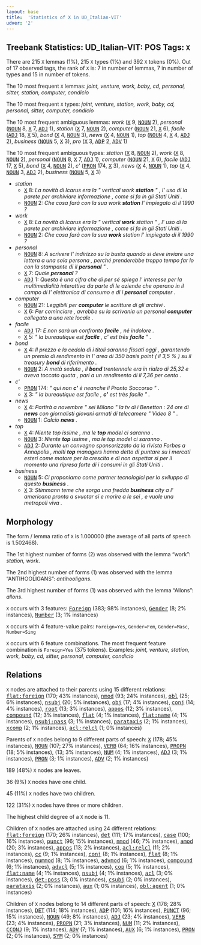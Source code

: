 ```yaml
---
layout: base
title:  'Statistics of X in UD_Italian-VIT'
udver: '2'
---
```


## Treebank Statistics: UD_Italian-VIT: POS Tags: `X`

There are 215 `X` lemmas (1%), 215 `X` types (1%) and 392 `X` tokens (0%).
Out of 17 observed tags, the rank of `X` is: 7 in number of lemmas, 7 in number of types and 15 in number of tokens.

The 10 most frequent `X` lemmas: <em>joint, venture, work, baby, cd, personal, sitter, station, computer, condicio</em>

The 10 most frequent `X` types:  <em>joint, venture, station, work, baby, cd, personal, sitter, computer, condicio</em>

The 10 most frequent ambiguous lemmas: <em>work</em> (<tt><a href="it_vit-pos-X.html">X</a></tt> 9, <tt><a href="it_vit-pos-NOUN.html">NOUN</a></tt> 2), <em>personal</em> (<tt><a href="it_vit-pos-NOUN.html">NOUN</a></tt> 8, <tt><a href="it_vit-pos-X.html">X</a></tt> 7, <tt><a href="it_vit-pos-ADJ.html">ADJ</a></tt> 1), <em>station</em> (<tt><a href="it_vit-pos-X.html">X</a></tt> 7, <tt><a href="it_vit-pos-NOUN.html">NOUN</a></tt> 2), <em>computer</em> (<tt><a href="it_vit-pos-NOUN.html">NOUN</a></tt> 21, <tt><a href="it_vit-pos-X.html">X</a></tt> 6), <em>facile</em> (<tt><a href="it_vit-pos-ADJ.html">ADJ</a></tt> 18, <tt><a href="it_vit-pos-X.html">X</a></tt> 5), <em>bond</em> (<tt><a href="it_vit-pos-X.html">X</a></tt> 4, <tt><a href="it_vit-pos-NOUN.html">NOUN</a></tt> 3), <em>news</em> (<tt><a href="it_vit-pos-X.html">X</a></tt> 4, <tt><a href="it_vit-pos-NOUN.html">NOUN</a></tt> 1), <em>top</em> (<tt><a href="it_vit-pos-NOUN.html">NOUN</a></tt> 4, <tt><a href="it_vit-pos-X.html">X</a></tt> 4, <tt><a href="it_vit-pos-ADJ.html">ADJ</a></tt> 2), <em>business</em> (<tt><a href="it_vit-pos-NOUN.html">NOUN</a></tt> 5, <tt><a href="it_vit-pos-X.html">X</a></tt> 3), <em>pro</em> (<tt><a href="it_vit-pos-X.html">X</a></tt> 3, <tt><a href="it_vit-pos-ADP.html">ADP</a></tt> 2, <tt><a href="it_vit-pos-ADV.html">ADV</a></tt> 1)

The 10 most frequent ambiguous types:  <em>station</em> (<tt><a href="it_vit-pos-X.html">X</a></tt> 8, <tt><a href="it_vit-pos-NOUN.html">NOUN</a></tt> 2), <em>work</em> (<tt><a href="it_vit-pos-X.html">X</a></tt> 8, <tt><a href="it_vit-pos-NOUN.html">NOUN</a></tt> 2), <em>personal</em> (<tt><a href="it_vit-pos-NOUN.html">NOUN</a></tt> 8, <tt><a href="it_vit-pos-X.html">X</a></tt> 7, <tt><a href="it_vit-pos-ADJ.html">ADJ</a></tt> 1), <em>computer</em> (<tt><a href="it_vit-pos-NOUN.html">NOUN</a></tt> 21, <tt><a href="it_vit-pos-X.html">X</a></tt> 6), <em>facile</em> (<tt><a href="it_vit-pos-ADJ.html">ADJ</a></tt> 17, <tt><a href="it_vit-pos-X.html">X</a></tt> 5), <em>bond</em> (<tt><a href="it_vit-pos-X.html">X</a></tt> 4, <tt><a href="it_vit-pos-NOUN.html">NOUN</a></tt> 2), <em>c'</em> (<tt><a href="it_vit-pos-PRON.html">PRON</a></tt> 174, <tt><a href="it_vit-pos-X.html">X</a></tt> 3), <em>news</em> (<tt><a href="it_vit-pos-X.html">X</a></tt> 4, <tt><a href="it_vit-pos-NOUN.html">NOUN</a></tt> 1), <em>top</em> (<tt><a href="it_vit-pos-X.html">X</a></tt> 4, <tt><a href="it_vit-pos-NOUN.html">NOUN</a></tt> 3, <tt><a href="it_vit-pos-ADJ.html">ADJ</a></tt> 2), <em>business</em> (<tt><a href="it_vit-pos-NOUN.html">NOUN</a></tt> 5, <tt><a href="it_vit-pos-X.html">X</a></tt> 3)


* <em>station</em>
  * <tt><a href="it_vit-pos-X.html">X</a></tt> 8: <em>La novità di Icarus era la " vertical work <b>station</b> " , l' uso di la parete per archiviare informazione , come si fa in gli Stati Uniti .</em>
  * <tt><a href="it_vit-pos-NOUN.html">NOUN</a></tt> 2: <em>Che cosa farà con la sua work <b>station</b> l' impiegato di il 1990 ?</em>
* <em>work</em>
  * <tt><a href="it_vit-pos-X.html">X</a></tt> 8: <em>La novità di Icarus era la " vertical <b>work</b> station " , l' uso di la parete per archiviare informazione , come si fa in gli Stati Uniti .</em>
  * <tt><a href="it_vit-pos-NOUN.html">NOUN</a></tt> 2: <em>Che cosa farà con la sua <b>work</b> station l' impiegato di il 1990 ?</em>
* <em>personal</em>
  * <tt><a href="it_vit-pos-NOUN.html">NOUN</a></tt> 8: <em>A scrivere l' indirizzo su la busta quando si deve inviare una lettera a una sola persona , perché prenderebbe troppo tempo far lo con la stampante di il <b>personal</b> " .</em>
  * <tt><a href="it_vit-pos-X.html">X</a></tt> 7: <em>Quale <b>personal</b> ?</em>
  * <tt><a href="it_vit-pos-ADJ.html">ADJ</a></tt> 1: <em>Questa è una cifra che di per sé spiega l' interesse per la multimedialità interattiva da parte di le aziende che operano in il campo di l' elettronica di consumo e di i <b>personal</b> computer .</em>
* <em>computer</em>
  * <tt><a href="it_vit-pos-NOUN.html">NOUN</a></tt> 21: <em>Leggibili per <b>computer</b> le scritture di gli archivi .</em>
  * <tt><a href="it_vit-pos-X.html">X</a></tt> 6: <em>Per cominciare , avrebbe su la scrivania un personal <b>computer</b> collegato a una rete locale .</em>
* <em>facile</em>
  * <tt><a href="it_vit-pos-ADJ.html">ADJ</a></tt> 17: <em>E non sarà un confronto <b>facile</b> , né indolore .</em>
  * <tt><a href="it_vit-pos-X.html">X</a></tt> 5: <em>" la bureautique est <b>facile</b> , c' est très <b>facile</b> " .</em>
* <em>bond</em>
  * <tt><a href="it_vit-pos-X.html">X</a></tt> 4: <em>Il prezzo e la cedola di i titoli saranno fissati oggi , garantendo un premio di rendimento in l' area di 350 basis point ( il 3,5 % ) su il treasury <b>bond</b> di riferimento .</em>
  * <tt><a href="it_vit-pos-NOUN.html">NOUN</a></tt> 2: <em>A metà seduta , il <b>bond</b> trentennale era in rialzo di 25,32 e aveva toccato quota , pari a un rendimento di il 7,36 per cento .</em>
* <em>c'</em>
  * <tt><a href="it_vit-pos-PRON.html">PRON</a></tt> 174: <em>" qui non <b>c'</b> è neanche il Pronto Soccorso " .</em>
  * <tt><a href="it_vit-pos-X.html">X</a></tt> 3: <em>" la bureautique est facile , <b>c'</b> est très facile " .</em>
* <em>news</em>
  * <tt><a href="it_vit-pos-X.html">X</a></tt> 4: <em>Partirà a novembre " sei Milano " la tv di i Benetton : 24 ore di <b>news</b> con giornalisti giovani armati di telecamere " Video 8 " .</em>
  * <tt><a href="it_vit-pos-NOUN.html">NOUN</a></tt> 1: <em>Calcio <b>news</b> .</em>
* <em>top</em>
  * <tt><a href="it_vit-pos-X.html">X</a></tt> 4: <em>Niente top issime , ma le <b>top</b> model ci saranno .</em>
  * <tt><a href="it_vit-pos-NOUN.html">NOUN</a></tt> 3: <em>Niente <b>top</b> issime , ma le top model ci saranno .</em>
  * <tt><a href="it_vit-pos-ADJ.html">ADJ</a></tt> 2: <em>Durante un convegno sponsorizzato da la rivista Forbes a Annapolis , molti <b>top</b> managers hanno detto di puntare su i mercati esteri come motore per la crescita e di non aspettar si per il momento una ripresa forte di i consumi in gli Stati Uniti .</em>
* <em>business</em>
  * <tt><a href="it_vit-pos-NOUN.html">NOUN</a></tt> 5: <em>Ci proponiamo come partner tecnologici per lo sviluppo di questo <b>business</b> .</em>
  * <tt><a href="it_vit-pos-X.html">X</a></tt> 3: <em>Stimmann teme che sorga una fredda <b>business</b> city a l' americana pronta a svuotar si e morire a le sei , e vuole una metropoli viva .</em>

## Morphology

The form / lemma ratio of `X` is 1.000000 (the average of all parts of speech is 1.502468).

The 1st highest number of forms (2) was observed with the lemma “work”: <em>station, work</em>.

The 2nd highest number of forms (1) was observed with the lemma “ANTIHOOLIGANS”: <em>antihooligans</em>.

The 3rd highest number of forms (1) was observed with the lemma “Allons”: <em>allons</em>.

`X` occurs with 3 features: <tt><a href="it_vit-feat-Foreign.html">Foreign</a></tt> (383; 98% instances), <tt><a href="it_vit-feat-Gender.html">Gender</a></tt> (8; 2% instances), <tt><a href="it_vit-feat-Number.html">Number</a></tt> (3; 1% instances)

`X` occurs with 4 feature-value pairs: `Foreign=Yes`, `Gender=Fem`, `Gender=Masc`, `Number=Sing`

`X` occurs with 6 feature combinations.
The most frequent feature combination is `Foreign=Yes` (375 tokens).
Examples: <em>joint, venture, station, work, baby, cd, sitter, personal, computer, condicio</em>


## Relations

`X` nodes are attached to their parents using 15 different relations: <tt><a href="it_vit-dep-flat-foreign.html">flat:foreign</a></tt> (170; 43% instances), <tt><a href="it_vit-dep-nmod.html">nmod</a></tt> (93; 24% instances), <tt><a href="it_vit-dep-obl.html">obl</a></tt> (25; 6% instances), <tt><a href="it_vit-dep-nsubj.html">nsubj</a></tt> (20; 5% instances), <tt><a href="it_vit-dep-obj.html">obj</a></tt> (17; 4% instances), <tt><a href="it_vit-dep-conj.html">conj</a></tt> (14; 4% instances), <tt><a href="it_vit-dep-root.html">root</a></tt> (13; 3% instances), <tt><a href="it_vit-dep-appos.html">appos</a></tt> (12; 3% instances), <tt><a href="it_vit-dep-compound.html">compound</a></tt> (12; 3% instances), <tt><a href="it_vit-dep-flat.html">flat</a></tt> (4; 1% instances), <tt><a href="it_vit-dep-flat-name.html">flat:name</a></tt> (4; 1% instances), <tt><a href="it_vit-dep-nsubj-pass.html">nsubj:pass</a></tt> (3; 1% instances), <tt><a href="it_vit-dep-parataxis.html">parataxis</a></tt> (2; 1% instances), <tt><a href="it_vit-dep-xcomp.html">xcomp</a></tt> (2; 1% instances), <tt><a href="it_vit-dep-acl-relcl.html">acl:relcl</a></tt> (1; 0% instances)

Parents of `X` nodes belong to 9 different parts of speech: <tt><a href="it_vit-pos-X.html">X</a></tt> (178; 45% instances), <tt><a href="it_vit-pos-NOUN.html">NOUN</a></tt> (107; 27% instances), <tt><a href="it_vit-pos-VERB.html">VERB</a></tt> (64; 16% instances), <tt><a href="it_vit-pos-PROPN.html">PROPN</a></tt> (18; 5% instances),  (13; 3% instances), <tt><a href="it_vit-pos-NUM.html">NUM</a></tt> (4; 1% instances), <tt><a href="it_vit-pos-ADJ.html">ADJ</a></tt> (3; 1% instances), <tt><a href="it_vit-pos-PRON.html">PRON</a></tt> (3; 1% instances), <tt><a href="it_vit-pos-ADV.html">ADV</a></tt> (2; 1% instances)

189 (48%) `X` nodes are leaves.

36 (9%) `X` nodes have one child.

45 (11%) `X` nodes have two children.

122 (31%) `X` nodes have three or more children.

The highest child degree of a `X` node is 11.

Children of `X` nodes are attached using 24 different relations: <tt><a href="it_vit-dep-flat-foreign.html">flat:foreign</a></tt> (170; 26% instances), <tt><a href="it_vit-dep-det.html">det</a></tt> (111; 17% instances), <tt><a href="it_vit-dep-case.html">case</a></tt> (100; 16% instances), <tt><a href="it_vit-dep-punct.html">punct</a></tt> (96; 15% instances), <tt><a href="it_vit-dep-nmod.html">nmod</a></tt> (46; 7% instances), <tt><a href="it_vit-dep-amod.html">amod</a></tt> (20; 3% instances), <tt><a href="it_vit-dep-appos.html">appos</a></tt> (13; 2% instances), <tt><a href="it_vit-dep-acl-relcl.html">acl:relcl</a></tt> (11; 2% instances), <tt><a href="it_vit-dep-cc.html">cc</a></tt> (9; 1% instances), <tt><a href="it_vit-dep-conj.html">conj</a></tt> (8; 1% instances), <tt><a href="it_vit-dep-flat.html">flat</a></tt> (8; 1% instances), <tt><a href="it_vit-dep-nummod.html">nummod</a></tt> (8; 1% instances), <tt><a href="it_vit-dep-advmod.html">advmod</a></tt> (6; 1% instances), <tt><a href="it_vit-dep-compound.html">compound</a></tt> (6; 1% instances), <tt><a href="it_vit-dep-advcl.html">advcl</a></tt> (5; 1% instances), <tt><a href="it_vit-dep-cop.html">cop</a></tt> (5; 1% instances), <tt><a href="it_vit-dep-flat-name.html">flat:name</a></tt> (4; 1% instances), <tt><a href="it_vit-dep-nsubj.html">nsubj</a></tt> (4; 1% instances), <tt><a href="it_vit-dep-acl.html">acl</a></tt> (3; 0% instances), <tt><a href="it_vit-dep-det-poss.html">det:poss</a></tt> (3; 0% instances), <tt><a href="it_vit-dep-csubj.html">csubj</a></tt> (2; 0% instances), <tt><a href="it_vit-dep-parataxis.html">parataxis</a></tt> (2; 0% instances), <tt><a href="it_vit-dep-aux.html">aux</a></tt> (1; 0% instances), <tt><a href="it_vit-dep-obl-agent.html">obl:agent</a></tt> (1; 0% instances)

Children of `X` nodes belong to 14 different parts of speech: <tt><a href="it_vit-pos-X.html">X</a></tt> (178; 28% instances), <tt><a href="it_vit-pos-DET.html">DET</a></tt> (114; 18% instances), <tt><a href="it_vit-pos-ADP.html">ADP</a></tt> (101; 16% instances), <tt><a href="it_vit-pos-PUNCT.html">PUNCT</a></tt> (96; 15% instances), <tt><a href="it_vit-pos-NOUN.html">NOUN</a></tt> (49; 8% instances), <tt><a href="it_vit-pos-ADJ.html">ADJ</a></tt> (23; 4% instances), <tt><a href="it_vit-pos-VERB.html">VERB</a></tt> (23; 4% instances), <tt><a href="it_vit-pos-PROPN.html">PROPN</a></tt> (21; 3% instances), <tt><a href="it_vit-pos-NUM.html">NUM</a></tt> (11; 2% instances), <tt><a href="it_vit-pos-CCONJ.html">CCONJ</a></tt> (9; 1% instances), <tt><a href="it_vit-pos-ADV.html">ADV</a></tt> (7; 1% instances), <tt><a href="it_vit-pos-AUX.html">AUX</a></tt> (6; 1% instances), <tt><a href="it_vit-pos-PRON.html">PRON</a></tt> (2; 0% instances), <tt><a href="it_vit-pos-SYM.html">SYM</a></tt> (2; 0% instances)

